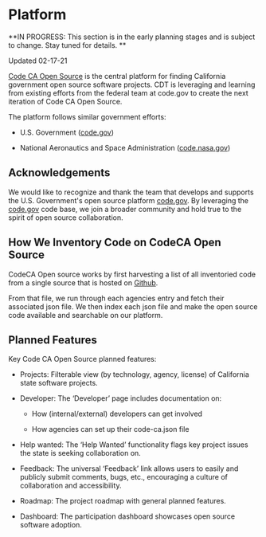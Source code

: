 # Platform

**IN PROGRESS: This section is in the early planning stages and is subject to change. Stay tuned for details. **

Updated 02-17-21

[Code CA Open Source](https://as-cdt-pub-codeca-ww-p-001.azurewebsites.net/) is the central platform for finding California government open source software projects. CDT is leveraging and learning from existing efforts from the federal team at code.gov to create the next iteration of Code CA Open Source.

The platform follows similar government efforts:

* U.S. Government ([code.gov](https://code.gov/))

* National Aeronautics and Space Administration ([code.nasa.gov](https://code.nasa.gov/))

## Acknowledgements

We would like to recognize and thank the team that develops and supports the U.S. Government's open source platform [code.gov](http://code.gov). By leveraging the [code.gov](http://code.gov) code base, we join a broader community and hold true to the spirit of open source collaboration.

## How We Inventory Code on CodeCA Open Source

CodeCA Open source works by first harvesting a list of all inventoried code from a single source that is hosted on [Github]().

From that file, we run through each agencies entry and fetch their associated json file. We then index each json file and make the open source code available and searchable on our platform.


## Planned Features

Key Code CA Open Source planned features:

* Projects: Filterable view (by technology, agency, license) of California state software projects.

* Developer: The ‘Developer’ page includes documentation on:

    * How (internal/external) developers can get involved

    * How agencies can set up their code-ca.json file

* Help wanted: The ‘Help Wanted’ functionality flags key project issues the state is seeking collaboration on.

* Feedback: The universal ‘Feedback’ link allows users to easily and publicly submit comments, bugs, etc., encouraging a culture of collaboration and accessibility.

* Roadmap: The project roadmap with general planned features.

* Dashboard: The participation dashboard showcases open source software adoption.
